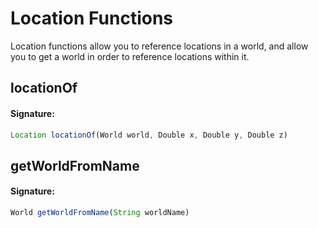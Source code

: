 # Location Functions
 Location functions allow you to reference locations in a world,
 and allow you to get a world in order to reference locations within it.

## locationOf

#### Signature:
```js
Location locationOf(World world, Double x, Double y, Double z)
```

## getWorldFromName

#### Signature:
```js
World getWorldFromName(String worldName)
```


